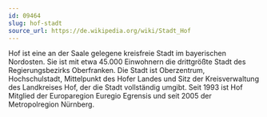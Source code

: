 ```yaml
---
id: 09464
slug: hof-stadt
source_url: https://de.wikipedia.org/wiki/Stadt_Hof
---
```


Hof ist eine an der Saale gelegene kreisfreie Stadt im bayerischen Nordosten. Sie ist mit etwa 45.000 Einwohnern die drittgrößte Stadt des Regierungsbezirks Oberfranken. Die Stadt ist Oberzentrum, Hochschulstadt, Mittelpunkt des Hofer Landes und Sitz der Kreisverwaltung des Landkreises Hof, der die Stadt vollständig umgibt. Seit 1993 ist Hof Mitglied der Europaregion Euregio Egrensis und seit 2005 der Metropolregion Nürnberg.
